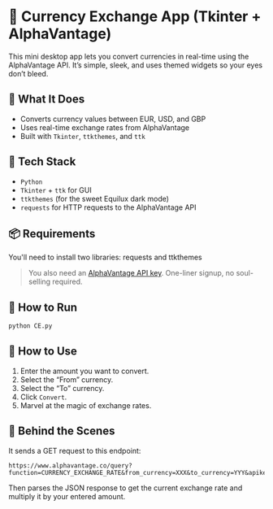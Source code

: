 # 💱 Currency Exchange App (Tkinter + AlphaVantage)

This mini desktop app lets you convert currencies in real-time using the AlphaVantage API. It’s simple, sleek, and uses themed widgets so your eyes don’t bleed. 

## 🧾 What It Does

* Converts currency values between EUR, USD, and GBP
* Uses real-time exchange rates from AlphaVantage
* Built with `Tkinter`, `ttkthemes`, and `ttk` 

## 🧪 Tech Stack

* `Python`
* `Tkinter` + `ttk` for GUI
* `ttkthemes` (for the sweet Equilux dark mode)
* `requests` for HTTP requests to the AlphaVantage API

## 📦 Requirements

You'll need to install two libraries:
requests and ttkthemes

> You also need an [AlphaVantage API key](https://www.alphavantage.co/support/#api-key). One-liner signup, no soul-selling required.

## 🚀 How to Run

```bash
python CE.py
```

## 🎯 How to Use

1. Enter the amount you want to convert.
2. Select the “From” currency.
3. Select the “To” currency.
4. Click `Convert`.
5. Marvel at the magic of exchange rates.

## 🧠 Behind the Scenes

It sends a GET request to this endpoint:

```
https://www.alphavantage.co/query?function=CURRENCY_EXCHANGE_RATE&from_currency=XXX&to_currency=YYY&apikey=YOUR_KEY
```

Then parses the JSON response to get the current exchange rate and multiply it by your entered amount.


